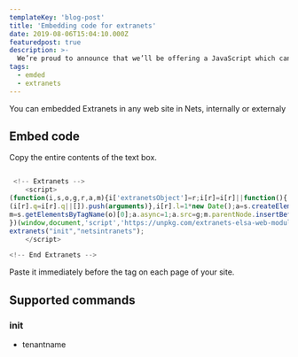 ```yaml
---
templateKey: 'blog-post'
title: 'Embedding code for extranets'
date: 2019-08-06T15:04:10.000Z
featuredpost: true
description: >-
  We’re proud to announce that we’ll be offering a JavaScript which can be used for easing the integration of Extranets.
tags:
  - emded
  - extranets
---
```


You can embedded Extranets in any web site in Nets, internally or externaly

## Embed code

Copy the entire contents of the text box.

```javascript

 <!-- Extranets -->
    <script>
(function(i,s,o,g,r,a,m){i['extranetsObject']=r;i[r]=i[r]||function(){
(i[r].q=i[r].q||[]).push(arguments)},i[r].l=1*new Date();a=s.createElement(o),
m=s.getElementsByTagName(o)[0];a.async=1;a.src=g;m.parentNode.insertBefore(a,m)
})(window,document,'script','https://unpkg.com/extranets-elsa-web-module/umd/extranets-elsa-web-module.js"','extranets');
extranets("init","netsintranets");
    </script>

<!-- End Extranets -->
```
Paste it immediately before the </body> tag on each page of your site. 


## Supported commands

### init
- tenantname 